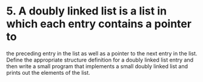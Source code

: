 # 5. A doubly linked list is a list in which each entry contains a pointer to
the preceding entry in the list as well as a pointer to the next entry in the
list. Define the appropriate structure definition for a doubly linked list entry
and then write a small program that implements a small doubly linked list and
prints out the elements of the list.